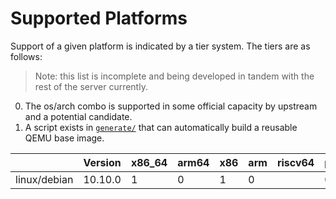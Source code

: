 # Supported Platforms

Support of a given platform is indicated by a tier system. The tiers are as follows:

> Note: this list is incomplete and being developed in tandem with the rest of the server currently.

0. The os/arch combo is supported in some official capacity by upstream and a potential candidate.
1. A script exists in [`generate/`](../generate) that can automatically build a reusable QEMU base image.

|              | Version | x86_64 | arm64 | x86 | arm | riscv64 | ppc64el | mips64el | sparcv9 | s390x |
|--------------|---------|--------|-------|-----|-----|---------|---------|----------|---------|-------|
| linux/debian | 10.10.0 | 1      | 0     | 1   | 0   |         | 0       | 0        |         | 0     |

<!--
| linux/alpine |         | 0      | 0     | 0   | 0   |         | 0       |          |         | 0     |
| windows      |         | 0      | 0     | 0   | 0   |
| macos        |         | 0      | 0     |
| freebsd      |         | 0      | 0     | 0   |     | 0       | 0       |
| netbsd       |         | 0      | 0     | 0   | 0   |         |         |          | 0       |       |
| openbsd      |         | 0      | 0     | 0   |     |         | 0       |          | 0       |       |
| dragonflybsd |         | 0      |
| plan9        |         | 0      |       | 0   |     |
| solaris   `^`|         |
| illumos   `^`|         |
| haiku     `^`|         |
| fuscia    `^`|         |
| serenity  `^`|         |
| essence   `^`|         |
| android   `^`|         |
-->


<!-- https://docs.drone.io/pipeline/exec/syntax/platform/#supported-platforms -->
<!-- https://man.sr.ht/builds.sr.ht/compatibility.md -->
<!-- https://docs.github.com/en/actions/learn-github-actions/workflow-syntax-for-github-actions#github-hosted-runners -->
<!-- https://docs.gitlab.com/runner/install/ -->
